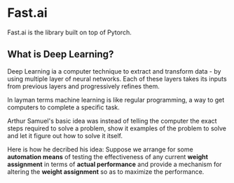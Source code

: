 # Fast.ai

Fast.ai is the library built on top of Pytorch.

## What is Deep Learning?

Deep Learning ia a computer technique to extract and transform data - by using multiple layer of neural networks. Each of these layers takes its inputs from previous layers and progressively refines them.

In layman terms machine learning is like regular programming, a way to get computers to complete a specific task.

Arthur Samuel's basic idea was instead of telling the computer the exact steps required to solve a problem, show it examples of the problem to solve and let it figure out how to solve it itself.

Here is how he decribed his idea:
Suppose we arrange for some **automation means** of testing the effectiveness of any current **weight assignment** in terms of **actual performance** and provide a mechanism for altering the **weight assignment** so as to maximize the performance.
